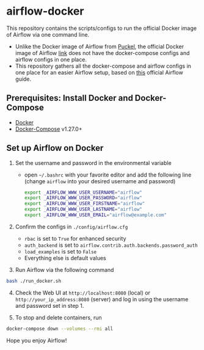 # airflow-docker
This repository contains the scripts/configs to run the official Docker image of Airflow via one command line.
- Unlike the Docker image of Airflow from [Puckel](https://github.com/puckel/docker-airflow), the official Docker image of Airflow [link](https://airflow.apache.org/docs/apache-airflow/2.0.1/start/docker.html) does not have the docker-compose configs and airflow configs in one place.
- This repository gathers all the docker-compose and airflow configs in one place for an easier Airflow setup, based on [this](https://airflow.apache.org/docs/apache-airflow/2.0.1/start/docker.html) official Airflow guide.

## Prerequisites: Install Docker and Docker-Compose
- [Docker](https://www.digitalocean.com/community/tutorials/how-to-install-and-use-docker-on-ubuntu-18-04)
- [Docker-Compose](https://docs.docker.com/compose/install/) v1.27.0+

## Set up Airflow on Docker
1. Set the username and password in the environmental variable
    - open ```~/.bashrc``` with your favorite editor and add the following line (change ```airflow``` into your desired username and password)
      ```bash
      export _AIRFLOW_WWW_USER_USERNAME="airflow"
      export _AIRFLOW_WWW_USER_PASSWORD="airflow"
      export _AIRFLOW_WWW_USER_FIRSTNAME="airflow"
      export _AIRFLOW_WWW_USER_LASTNAME="airflow"
      export _AIRFLOW_WWW_USER_EMAIL="airflow@example.com"

2. Confirm the configs in ```./config/airflow.cfg```
    - ```rbac``` is set to ```True``` for enhanced security
    - ```auth_backend``` is set to ```airflow.contrib.auth.backends.password_auth```
    - ```load_examples``` is set to ```False```
    - Everything else is default values

3. Run Airflow via the following command
```bash
bash ./run_docker.sh
```

4. Check the Web UI at ```http://localhost:8080``` (local) or ```http://your_ip_address:8080``` (server) and log in using the username and password set in step 1. 

5. To stop and delete containers, run
```bash
docker-compose down --volumes --rmi all
```

Hope you enjoy Airflow!

